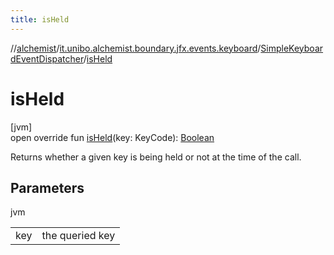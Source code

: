 ```yaml
---
title: isHeld
---
```

//[alchemist](../../../index.html)/[it.unibo.alchemist.boundary.jfx.events.keyboard](../index.html)/[SimpleKeyboardEventDispatcher](index.html)/[isHeld](is-held.html)



# isHeld



[jvm]\
open override fun [isHeld](is-held.html)(key: KeyCode): [Boolean](https://kotlinlang.org/api/latest/jvm/stdlib/kotlin/-boolean/index.html)



Returns whether a given key is being held or not at the time of the call.



## Parameters


jvm

| | |
|---|---|
| key | the queried key |




